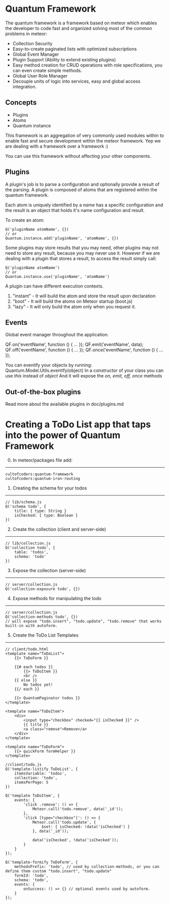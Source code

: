 Quantum Framework
==============================================

The quantum framework is a framework based on meteor which enables the developer
to code fast and organized solving most of the common problems in meteor:

- Collection Security
- Easy-to-create paginated lists with optimized subscriptions
- Global Event Manager
- Plugin Support (Ability to extend existing plugins)
- Easy method creation for CRUD operations with role specifications, you can even create simple methods.
- Global User Role Manager
- Decouple units of logic into services, easy and global access integration.

Concepts
-----------------------

- Plugins
- Atoms
- Quantum instance

This framework is an aggregation of very commonly used modules within to enable fast and secure development
within the meteor framework. Yep we are dealing with a framework over a framework :)

You can use this framework without affecting your other components.

Plugins
---------------------------

A plugin's job is to parse a configuration and optionally provide a result of the parsing.
A plugin is composed of atoms that are registered within the quantum framework.

Each atom is uniquely identified by a *name* has a specific configuration and the result is an object
that holds it's name configuration and result.

To create an atom:
```
Q('pluginName atomName', {})
// or
Quantum.instance.add('pluginName', 'atomName', {})
```

Some plugins may store results that you may need, other plugins may not need to store any result, because you may never use it.
However if we are dealing with a plugin that stores a result, to access the result simply call:

```
Q('pluginName atomName') 
// or
Quantum.instance.use('pluginName', 'atomName')
```

A plugin can have different execution contexts. 
1. "instant" - It will build the atom and store the result upon declaration
2. "boot" - It will build the atoms on Meteor startup (boot.js)
3. "lazy" - It will only build the atom only when you request it.


Events
--------------------------
Global event manager throughout the application.

QF.on('eventName', function () { ... });
QF.emit('eventName', data);
QF.off('eventName', function () { ... });
QF.once('eventName', function () { ... });

You can eventify your objects by running: Quantum.Model.Utils.eventify(object)
In a constructor of your class you can use *this* instead of *object*
And it will expose the *on, emit, off, once* methods

Out-of-the-box plugins
-------------------------------

Read more about the available plugins in doc/plugins.md

Creating a ToDo List app that taps into the power of Quantum Framework
==========================================

0. In meteor/packages file add:
---------------------------------
```
cultofcoders:quantum-framework
cultofcoders:quantum-iron-routing
```

1. Creating the schema for your todos
----------------------------------

```
// lib/schema.js
Q('schema todo', {
    title: { type: String }
    isChecked: { type: Boolean }
})
```

2. Create the collection (client and server-side)
-----------------------
```
// lib/collection.js
Q('collection todo', {
    table: 'todos',
    schema: 'todo'
})
```

3. Expose the collection (server-side)
-------------
```
// server/collection.js
Q('collection-exposure todo', {})
```

4. Expose methods for manipulating the todo
------------
```
// server/collection.js
Q('collection-methods todo', {})
// will expose "todo.insert", "todo.update", "todo.remove" that works built-in with autoform.
```

5. Create the ToDo List Templates
-------------------------------------

```
// client/todo.html
<template name="ToDoList">
    {{> ToDoForm }}
    
    {{# each todos }}
        {{> ToDoItem }}
        <br />
    {{ else }}
        No todos yet!
    {{/ each }}
    
    {{> QuantumPaginator todos }}
</template>

<template name="ToDoItem">
    <div>
        <input type="checkbox" checked="{{ isChecked }}" /> 
        {{ title }}
        <a class="remove">Remove</a>
    </div>
</template>

<template name="ToDoForm">
    {{> quickForm formHelper }}
</template>
```

```
//client/todo.js
Q('template-listify ToDoList', {
    itemsVariable: 'todos', 
    collection: 'todo', 
    itemsPerPage: 5
})

Q('template ToDoItem', {
    events: {
        'click .remove': () => {
            Meteor.call('todo.remove', data('_id'));
        },
        'click [type="checkbox"]': () => {
            Meteor.call('todo.update', {
                $set: { isChecked: !data('isChecked') }
            }, data('_id'));

            data('isChecked', !data('isChecked'));
        }
    }
});

Q('template-formify ToDoForm', {
    methodsPrefix: 'todo', // used by collection-methods, or you can define them custom "todo.insert", "todo.update"
    formId: 'todo',
    schema: 'todo',
    events: {
        onSuccess: () => {} // optional events used by autoform.
    }
});
```




